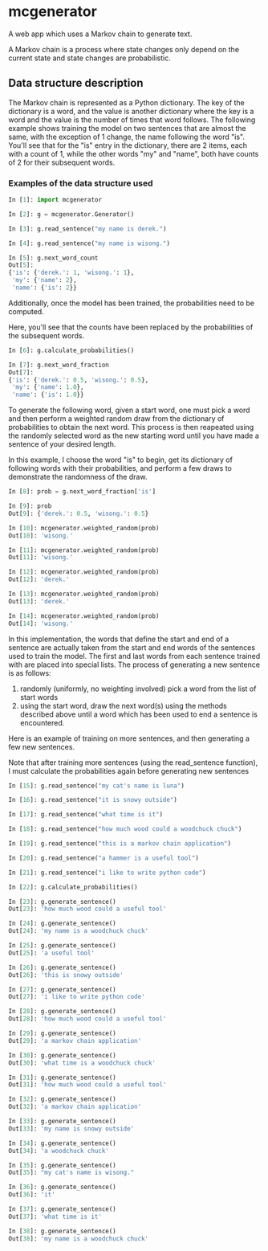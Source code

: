 # mcgenerator

A web app which uses a Markov chain to generate text.

A Markov chain is a process where state changes only depend on the current state
and state changes are probabilistic.

## Data structure description

The Markov chain is represented as a Python dictionary. The key of the dictionary
is a word, and the value is another dictionary where the key is a word and the value
is the number of times that word follows. The following example shows training the
model on two sentences that are almost the same, with the exception of 1 change, the
name following the word "is".  You'll see that for the "is" entry in the dictionary,
there are 2 items, each with a count of 1, while the other words "my" and "name", both
have counts of 2 for their subsequent words.

### Examples of the data structure used

```python
In [1]: import mcgenerator

In [2]: g = mcgenerator.Generator()

In [3]: g.read_sentence("my name is derek.")

In [4]: g.read_sentence("my name is wisong.")

In [5]: g.next_word_count
Out[5]: 
{'is': {'derek.': 1, 'wisong.': 1}, 
 'my': {'name': 2}, 
 'name': {'is': 2}}
```

Additionally, once the model has been trained, the probabilities need to be computed.

Here, you'll see that the counts have been replaced by the probabilities of the
subsequent words.

```python
In [6]: g.calculate_probabilities()

In [7]: g.next_word_fraction
Out[7]:
{'is': {'derek.': 0.5, 'wisong.': 0.5},
 'my': {'name': 1.0},
 'name': {'is': 1.0}}
```

To generate the following word, given a start word, one must pick a  word and then
perform a weighted random draw from the dictionary of probabilities to obtain the
next word. This process is then reapeated using the randomly selected word as the
new starting word until you have made a sentence of your desired length.

In this example, I choose the word "is" to begin, get its dictionary of following
words with their probabilities, and perform a few draws to demonstrate the randomness
of the draw.

```python
In [8]: prob = g.next_word_fraction['is']

In [9]: prob
Out[9]: {'derek.': 0.5, 'wisong.': 0.5}

In [10]: mcgenerator.weighted_random(prob)
Out[10]: 'wisong.'

In [11]: mcgenerator.weighted_random(prob)
Out[11]: 'wisong.'

In [12]: mcgenerator.weighted_random(prob)
Out[12]: 'derek.'

In [13]: mcgenerator.weighted_random(prob)
Out[13]: 'derek.'

In [14]: mcgenerator.weighted_random(prob)
Out[14]: 'wisong.'
```

In this implementation, the words that define the start and end of a sentence are actually
taken from the start and end words of the sentences used to train the model. The first and
last words from each sentence trained with are placed into special lists. The process of
generating a new sentence is as follows:

1. randomly (uniformly, no weighting involved) pick a word from the list of start words
2. using the start word, draw the next word(s) using the methods described above until a
   word which has been used to end a sentence is encountered.

Here is an example of training on more sentences, and then generating a few new sentences.

Note that after training more sentences (using the read_sentence function), I must calculate 
the probabilities again before generating new sentences

```python
In [15]: g.read_sentence("my cat's name is luna")

In [16]: g.read_sentence("it is snowy outside")

In [17]: g.read_sentence("what time is it")

In [18]: g.read_sentence("how much wood could a woodchuck chuck")

In [19]: g.read_sentence("this is a markov chain application")

In [20]: g.read_sentence("a hammer is a useful tool")

In [21]: g.read_sentence("i like to write python code")

In [22]: g.calculate_probabilities()

In [23]: g.generate_sentence()
Out[23]: 'how much wood could a useful tool'

In [24]: g.generate_sentence()
Out[24]: 'my name is a woodchuck chuck'

In [25]: g.generate_sentence()
Out[25]: 'a useful tool'

In [26]: g.generate_sentence()
Out[26]: 'this is snowy outside'

In [27]: g.generate_sentence()
Out[27]: 'i like to write python code'

In [28]: g.generate_sentence()
Out[28]: 'how much wood could a useful tool'

In [29]: g.generate_sentence()
Out[29]: 'a markov chain application'

In [30]: g.generate_sentence()
Out[30]: 'what time is a woodchuck chuck'

In [31]: g.generate_sentence()
Out[31]: 'how much wood could a useful tool'

In [32]: g.generate_sentence()
Out[32]: 'a markov chain application'

In [33]: g.generate_sentence()
Out[33]: 'my name is snowy outside'

In [34]: g.generate_sentence()
Out[34]: 'a woodchuck chuck'

In [35]: g.generate_sentence()
Out[35]: "my cat's name is wisong."

In [36]: g.generate_sentence()
Out[36]: 'it'

In [37]: g.generate_sentence()
Out[37]: 'what time is it'

In [38]: g.generate_sentence()
Out[38]: 'my name is a woodchuck chuck'

```
